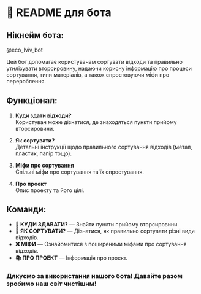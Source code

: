 # 📱 README для бота

## Нікнейм бота:
@eco_lviv_bot

Цей бот допомагає користувачам сортувати відходи та правильно утилізувати вторсировину, надаючи корисну інформацію про процеси сортування, типи матеріалів, а також спростовуючи міфи про перероблення.

## Функціонал:
1. **Куди здати відходи?**  
   Користувач може дізнатися, де знаходяться пункти прийому вторсировини.

2. **Як сортувати?**  
   Детальні інструкції щодо правильного сортування відходів (метал, пластик, папір тощо).

3. **Міфи про сортування**  
   Спільні міфи про сортування та їх спростування.

4. **Про проект**  
   Опис проекту та його цілі.

## Команди:
- **📍 КУДИ ЗДАВАТИ?** — Знайти пункти прийому вторсировини.
- **🔄 ЯК СОРТУВАТИ?** — Дізнатися, як правильно сортувати різні види відходів.
- **❌ МІФИ** — Ознайомитися з поширеними міфами про сортування відходів.
- **📚 ПРО ПРОЕКТ** — Інформація про проект.


### Дякуємо за використання нашого бота! Давайте разом зробимо наш світ чистішим!
